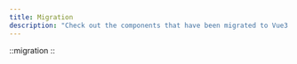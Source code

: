 ```yaml
---
title: Migration
description: "Check out the components that have been migrated to Vue3 coming from @nuxthq/ui."
---
```


::migration
::
